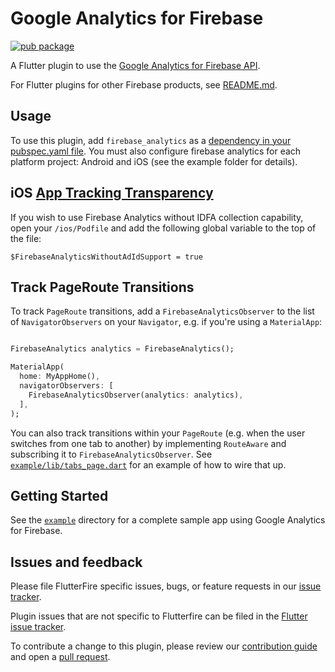 # Google Analytics for Firebase

[![pub package](https://img.shields.io/pub/v/firebase_analytics.svg)](https://pub.dev/packages/firebase_analytics)

A Flutter plugin to use the [Google Analytics for Firebase API](https://firebase.google.com/docs/analytics/).

For Flutter plugins for other Firebase products, see [README.md](https://github.com/FirebaseExtended/flutterfire/blob/master/README.md).

## Usage
To use this plugin, add `firebase_analytics` as a [dependency in your pubspec.yaml file](https://flutter.io/platform-plugins/). You must also configure firebase analytics for each platform project: Android and iOS (see the example folder for details).

## iOS [App Tracking Transparency](https://developer.apple.com/documentation/apptrackingtransparency)

If you wish to use Firebase Analytics without IDFA collection capability, open your `/ios/Podfile` and add the following global variable to the top of the file:

```
$FirebaseAnalyticsWithoutAdIdSupport = true
```

## Track PageRoute Transitions

To track `PageRoute` transitions, add a `FirebaseAnalyticsObserver` to the list of `NavigatorObservers` on your
`Navigator`, e.g. if you're using a `MaterialApp`:

```dart

FirebaseAnalytics analytics = FirebaseAnalytics();

MaterialApp(
  home: MyAppHome(),
  navigatorObservers: [
    FirebaseAnalyticsObserver(analytics: analytics),
  ],
);
```

You can also track transitions within your `PageRoute` (e.g. when the user switches from one tab to another) by
implementing `RouteAware` and subscribing it to `FirebaseAnalyticsObserver`. See [`example/lib/tabs_page.dart`][tabs_page]
for an example of how to wire that up.

## Getting Started

See the [`example`][example] directory for a complete sample app using Google Analytics for Firebase.

[example]: https://github.com/FirebaseExtended/flutterfire/tree/master/packages/firebase_analytics/firebase_analytics/example
[tabs_page]: https://github.com/FirebaseExtended/flutterfire/tree/master/packages/firebase_analytics/firebase_analytics/example/lib/tabs_page.dart

## Issues and feedback

Please file FlutterFire specific issues, bugs, or feature requests in our [issue tracker](https://github.com/FirebaseExtended/flutterfire/issues/new).

Plugin issues that are not specific to Flutterfire can be filed in the [Flutter issue tracker](https://github.com/flutter/flutter/issues/new).

To contribute a change to this plugin,
please review our [contribution guide](https://github.com/FirebaseExtended/flutterfire/blob/master/CONTRIBUTING.md)
and open a [pull request](https://github.com/FirebaseExtended/flutterfire/pulls).
